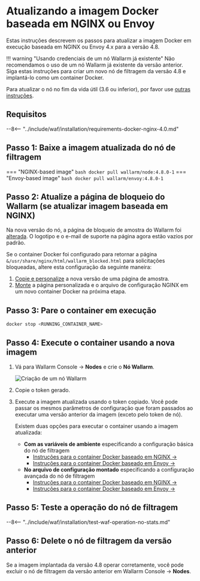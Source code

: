 [waf-mode-instr]:                   ../admin-en/configure-wallarm-mode.md
[blocking-page-instr]:              ../admin-en/configuration-guides/configure-block-page-and-code.md
[logging-instr]:                    ../admin-en/configure-logging.md
[proxy-balancer-instr]:             ../admin-en/using-proxy-or-balancer-en.md
[process-time-limit-instr]:         ../admin-en/configure-parameters-en.md#wallarm_process_time_limit
[allocating-memory-guide]:          ../admin-en/configuration-guides/allocate-resources-for-node.md
[ptrav-attack-docs]:                ../attacks-vulns-list.md#path-traversal
[attacks-in-ui-image]:              ../images/admin-guides/test-attacks-quickstart.png
[nginx-process-time-limit-docs]:    ../admin-en/configure-parameters-en.md#wallarm_process_time_limit
[nginx-process-time-limit-block-docs]:  ../admin-en/configure-parameters-en.md#wallarm_process_time_limit_block
[overlimit-res-rule-docs]:           ../user-guides/rules/configure-overlimit-res-detection.md
[graylist-docs]:                     ../user-guides/ip-lists/graylist.md
[waf-mode-instr]:                   ../admin-en/configure-wallarm-mode.md
[envoy-process-time-limit-docs]:    ../admin-en/configuration-guides/envoy/fine-tuning.md#process_time_limit
[envoy-process-time-limit-block-docs]: ../admin-en/configuration-guides/envoy/fine-tuning.md#process_time_limit_block
[ip-lists-docs]:                    ../user-guides/ip-lists/overview.md

# Atualizando a imagem Docker baseada em NGINX ou Envoy

Estas instruções descrevem os passos para atualizar a imagem Docker em execução baseada em NGINX ou Envoy 4.x para a versão 4.8.

!!! warning "Usando credenciais de um nó Wallarm já existente"
    Não recomendamos o uso de um nó Wallarm já existente da versão anterior. Siga estas instruções para criar um novo nó de filtragem da versão 4.8 e implantá-lo como um container Docker.

Para atualizar o nó no fim da vida útil (3.6 ou inferior), por favor use [outras instruções](older-versions/docker-container.md).

## Requisitos

--8<-- "../include/waf/installation/requirements-docker-nginx-4.0.md"

## Passo 1: Baixe a imagem atualizada do nó de filtragem

=== "NGINX-based image"
    ``` bash
    docker pull wallarm/node:4.8.0-1
    ```
=== "Envoy-based image"
    ``` bash
    docker pull wallarm/envoy:4.8.0-1
    ```

## Passo 2: Atualize a página de bloqueio do Wallarm (se atualizar imagem baseada em NGINX)

Na nova versão do nó, a página de bloqueio de amostra do Wallarm foi [alterada](what-is-new.md#new-blocking-page). O logotipo e o e-mail de suporte na página agora estão vazios por padrão.

Se o container Docker foi configurado para retornar a página `&/usr/share/nginx/html/wallarm_blocked.html` para solicitações bloqueadas, altere esta configuração da seguinte maneira:

1. [Copie e personalize](../admin-en/configuration-guides/configure-block-page-and-code.md#customizing-sample-blocking-page) a nova versão de uma página de amostra.
1. [Monte](../admin-en/configuration-guides/configure-block-page-and-code.md#path-to-the-htm-or-html-file-with-the-blocking-page-and-error-code) a página personalizada e o arquivo de configuração NGINX em um novo container Docker na próxima etapa.

## Passo 3: Pare o container em execução

```bash 
docker stop <RUNNING_CONTAINER_NAME>
```

## Passo 4: Execute o container usando a nova imagem

1. Vá para Wallarm Console → **Nodes** e crie o **Nó Wallarm**.

    ![Criação de um nó Wallarm](../images/user-guides/nodes/create-wallarm-node-name-specified.png)
1. Copie o token gerado.
1. Execute a imagem atualizada usando o token copiado. Você pode passar os mesmos parâmetros de configuração que foram passados ao executar uma versão anterior da imagem (exceto pelo token de nó).
    
    Existem duas opções para executar o container usando a imagem atualizada:

    * **Com as variáveis de ambiente** especificando a configuração básica do nó de filtragem
        * [Instruções para o container Docker baseado em NGINX →](../admin-en/installation-docker-en.md#run-the-container-passing-the-environment-variables)
        * [Instruções para o container Docker baseado em Envoy →](../admin-en/installation-guides/envoy/envoy-docker.md#run-the-container-passing-the-environment-variables)
    * **No arquivo de configuração montado** especificando a configuração avançada do nó de filtragem
        * [Instruções para o container Docker baseado em NGINX →](../admin-en/installation-docker-en.md#run-the-container-mounting-the-configuration-file)
        * [Instruções para o container Docker baseado em Envoy →](../admin-en/installation-guides/envoy/envoy-docker.md#run-the-container-mounting-envoyyaml)

## Passo 5: Teste a operação do nó de filtragem

--8<-- "../include/waf/installation/test-waf-operation-no-stats.md"

## Passo 6: Delete o nó de filtragem da versão anterior

Se a imagem implantada da versão 4.8 operar corretamente, você pode excluir o nó de filtragem da versão anterior em Wallarm Console → **Nodes**.
